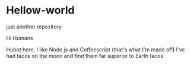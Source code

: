 # Hellow-world
just another repository

Hi Humans

Hubot here, I like Node.js and Coffeescript  (that's what I'm made of!)
I've had tacos on the moon and find them far superior to Earth tacos.
